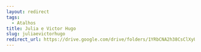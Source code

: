 ```yaml
---
layout: redirect
tags:
  - Atalhos
title: Julia e Victor Hugo
slug: juliaevictorhugo
redirect_url: https://drive.google.com/drive/folders/1YRbCNA2h38CsClXyUcRr7N2VTCvi4xt6?usp=drive_link
---
```

